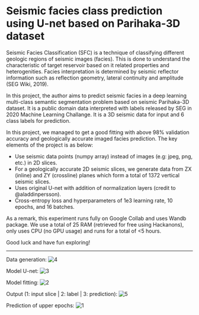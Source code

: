 # Seismic facies class prediction using U-net based on Parihaka-3D dataset

Seismic Facies Classification (SFC) is a technique of classifying different geologic regions of seismic images (facies). This is done to understand the characteristic of target reservoir based on it related properties and heterogenities. Facies interpretation is determined by seismic reflector information such as reflection geometry, lateral continuity and amplitude (SEG Wiki, 2019).

In this project, the author aims to predict seismic facies in a deep learning multi-class semantic segmentation problem based on seismic Parihaka-3D dataset. It is a public domain data interpreted with labels released by SEG in 2020 Machine Learning Challange. It is a 3D seismic data for input and 6 class labels for prediction. 

In this project, we managed to get a good fitting with above 98% validation accuracy and geologically accurate imaged facies prediction. The key elements of the project is as below:

- Use seismic data points (numpy array) instead of images (e.g: jpeg, png, etc.) in 2D slices.
- For a geologically accurate 2D seismic slices, we generate data from ZX (inline) and ZY (crossline) planes which form a total of 1372 vertical seismic slices.
- Uses original U-net with addition of normalization layers (credit to @aladdinpersson).
- Cross-entropy loss and hyperparameters of 1e3 learning rate, 10 epochs, and 16 batches.

As a remark, this experiment runs fully on Google Collab and uses Wandb package. We use a total of 25 RAM (retrieved for free using Hackanons), only uses CPU (no GPU usage) and runs for a total of <5 hours.

Good luck and have fun exploring!
    
-----------------------------------------------------------------------------------------------
 
Data generation:
![4](https://user-images.githubusercontent.com/71542986/184467564-710df525-b929-4deb-aadd-3eeee6f9d123.jpg)

Model U-net:
![3](https://user-images.githubusercontent.com/71542986/184467686-992623a2-b155-4fa3-80d7-fa3d6c9dc42d.jpg)

Model fitting:
![2](https://user-images.githubusercontent.com/71542986/184467601-b782d23a-6fc0-4d0f-9b2b-0893cad4b1c5.jpg)

Output (1: input slice | 2: label | 3: prediction):
![5](https://user-images.githubusercontent.com/71542986/184467519-1659d1c0-e0bc-483a-b59f-2b72efa41ae8.jpg)

Prediction of upper epochs:
![1](https://user-images.githubusercontent.com/71542986/184467537-1ab0ba94-bd09-4596-ab83-374c66f4e4e8.jpg)
